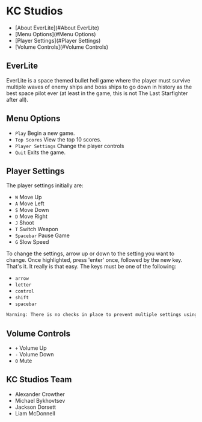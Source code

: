# KC Studios

 - [About EverLite](#About EverLite)
 - [Menu Options](#Menu Options)
 - [Player  Settings](#Player Settings)
 - [Volume Controls](#Volume Controls)

## EverLite

EverLite is a space themed bullet hell game where the player must survive multiple waves of enemy ships and boss ships to go down in history as the best space pilot ever (at least in the game, this is not The Last Starfighter after all).

## Menu Options

 - `Play` Begin a new game.
 - `Top Scores` View the top 10 scores.
 - `Player Settings` Change the player controls
 - `Quit` Exits the game.

## Player  Settings

The player settings initially are:

 - `W` Move Up
 - `A` Move Left
 - `S` Move Down
 - `D` Move Right
 - `J` Shoot
 - `T` Switch Weapon
 - `Spacebar` Pause Game
 - `G` Slow Speed

To change the settings, arrow up or down to the setting you want to change. Once highlighted, press 'enter' once, followed by the new key. That's it. It really is that easy.
The keys must be one of the following:

 - `arrow`
 - `letter`
 - `control`
 - `shift`
 - `spacebar`

```sh
Warning: There is no checks in place to prevent multiple settings using the same key.
```

## Volume Controls

 - `+` Volume Up
 - `-` Volume Down
 - `0` Mute

## KC Studios Team

 - Alexander Crowther
 - Michael Bykhovtsev
 - Jackson Dorsett
 - Liam McDonnell